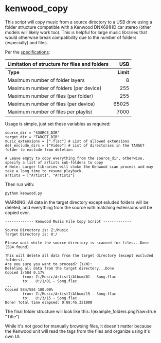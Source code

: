 # kenwood_copy
This script will copy music from a source directory to a USB drive using a folder structure compatible with a Kenwood DNX691HD car stereo (other models will likely work too). This is helpful for large music libraries that would otherwise break compatibility due to the number of folders (especially) and files.

Per the [specifications](https://www.kenwood.com/cs/ce/audiofile/index.php?model=DNX691HD&lang=english):

| Limitation of structure for files and folders| USB |
| :--- | ---: |
| <b>Type</b> | <b>Limit</b> |
| Maximum number of folder layers | 8 |
| Maximum number of folders (per device) | 255 |
| Maximum number of files (per folder) | 255 |
| Maximum number of files (per device) | 65025 |
| Maximum number of files per playlist | 7000 |

Usage is simple, just set these variables as required:
```
source_dir = "SOURCE_DIR"
target_dir = "TARGET_DIR"
music_extensions = [".flac"] # List of allowed extensions
del_exclude_dirs = ["Video"] # List of directories in the TARGET folder to exclude from deletion

# Leave empty to copy everything from the source_dir, otherwise, specify a list of artists sub-folders to copy
# Note: Larger libraries will choke the Kenwood scan process and may take a long time to resume playback.
artists = ["Artist1", "Artist2"]
```
Then run with:
```
python kenwood.py
```
WARNING: All data in the target directory except exluded folders will be deleted, and everything from the source with matching extensions will be copied over.
```
------------- Kenwood Music File Copy Script -------------

Source Directory is: Z:/Music
Target Directory is: U:/

Please wait while the source directory is scanned for files...Done (584 found)

This will delete all data from the target directory (except excluded folders).
Are you sure you want to proceed? (Y/N):
Deleting all data from the target directory...Done
Copied 1/584 0.17%
        from: Z:/Music/Artist1/Album/01 - Song.flac
        to:   U:/1/01 - Song.flac
...
Copied 584/584 100.00%
        from: Z:/Music/Artist7/Album/15 - Song.flac
        to:   U:/3/15 - Song.flac
Done! Total time elapsed: 0:08:46.321000
```
The final folder structure will look like this:
!(example_folders.png?raw=true "Title")

While it's not good for manually browsing files, it doesn't matter because the Kenwood unit will read the tags from the files and organize using it's own UI.
